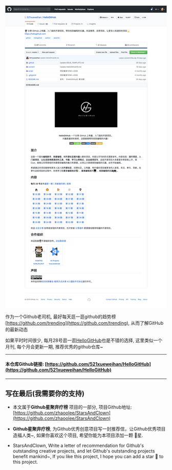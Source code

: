 ![](https://raw.githubusercontent.com/zhaoolee/GraphBed/master/images/9262f8bf5f5eaf92a38a679623cb804e.png)


作为一个Github老司机, 最好每天逛一逛github的趋势榜   [https://github.com/trending](https://github.com/trending), 从而了解GitHub的最新动态


如果平时时间很少, 每月28号逛一逛[HelloGitHub](https://github.com/521xueweihan/HelloGitHub)也是不错的选择, 这里类似一个月刊, 每个月会更新一期, 推荐优秀的github仓库~


---


#### 本仓库Github链接: [https://github.com/521xueweihan/HelloGitHub](https://github.com/521xueweihan/HelloGitHub)


---

## 写在最后(我需要你的支持)
- 本文属于**Github星聚弃疗榜** 项目的一部分, 项目Github地址: [https://github.com/zhaoolee/StarsAndClown](https://github.com/zhaoolee/StarsAndClown)

- **Github星聚弃疗榜**, 为Github优秀创意项目写一封推荐信，让Github优秀项目造福人类~, 如果你喜欢这个项目, 希望你能为本项目添加一颗 🌟星.

- StarsAndClown, Write a letter of recommendation for Github's outstanding creative projects, and let Github's outstanding projects benefit mankind~, If you like this project, I hope you can add a star 🌟 to this project.



